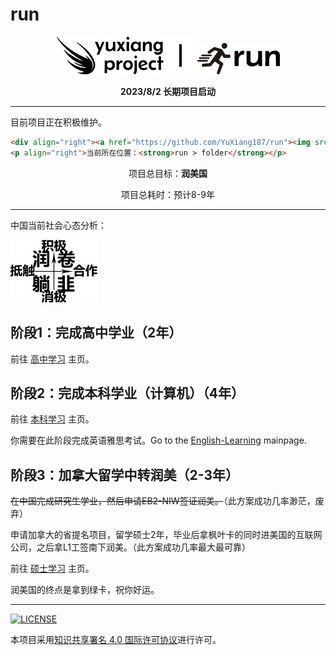 # run

<p align="center"><img src="./assets/yuxiang_logo.png"><img src="./assets/airline.png"><img src="./assets/run.png"></p>
<p align="center"><strong>2023/8/2 长期项目启动</strong></p>

---

目前项目正在积极维护。

```html
<div align="right"><a href="https://github.com/YuXiang187/run"><img src="./assets/run.png"></a></div>
<p align="right">当前所在位置：<strong>run > folder</strong></p>
```

<p align="center">项目总目标：<strong>润美国</strong></p>
<p align="center">项目总耗时：预计8-9年</p>

---

中国当前社会心态分析：

![i](./assets/young_analyse.jpg)

## 阶段1：完成高中学业（2年）

前往 [高中学习](./高中/README.md) 主页。

## 阶段2：完成本科学业（计算机）（4年）

前往 [本科学习](./本科/README.md) 主页。

你需要在此阶段完成英语雅思考试。Go to the [English-Learning](./English/README.md) mainpage.

## 阶段3：加拿大留学中转润美（2-3年）

~~在中国完成研究生学业，然后申请EB2-NIW签证润美。~~（此方案成功几率渺茫，废弃）

申请加拿大的省提名项目，留学硕士2年，毕业后拿枫叶卡的同时进美国的互联网公司，之后拿L1工签南下润美。（此方案成功几率最大最可靠）

前往 [硕士学习](./硕士/README.md) 主页。

润美国的终点是拿到绿卡，祝你好运。

---

[![LICENSE](https://i.creativecommons.org/l/by-sa/4.0/88x31.png)](https://creativecommons.org/licenses/by-sa/4.0/deed.zh)

本项目采用[知识共享署名 4.0 国际许可协议](https://creativecommons.org/licenses/by-sa/4.0/deed.zh)进行许可。